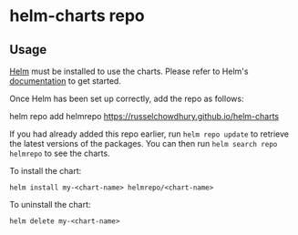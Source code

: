 # helm-charts repo

## Usage

[Helm](https://helm.sh) must be installed to use the charts.  Please refer to
Helm's [documentation](https://helm.sh/docs) to get started.

Once Helm has been set up correctly, add the repo as follows:

  helm repo add helmrepo https://russelchowdhury.github.io/helm-charts

If you had already added this repo earlier, run `helm repo update` to retrieve
the latest versions of the packages.  You can then run `helm search repo
helmrepo` to see the charts.

To install the <chart-name> chart:

    helm install my-<chart-name> helmrepo/<chart-name>

To uninstall the chart:

    helm delete my-<chart-name>
